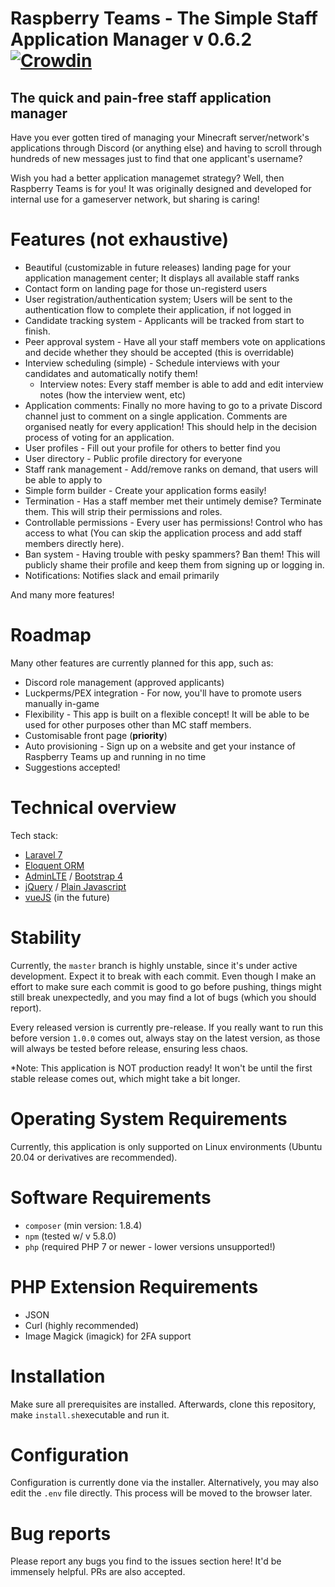 
# Raspberry Teams - The Simple Staff Application Manager v 0.6.2 [![Crowdin](https://badges.crowdin.net/raspberry-staff-manager/localized.svg)](https://crowdin.com/project/raspberry-staff-manager)
## The quick and pain-free staff application manager

Have you ever gotten tired of managing your Minecraft server/network's applications through Discord (or anything else) and having to scroll through hundreds of new messages just to find that one applicant's username?


Wish you had a better application managemet strategy? Well, then Raspberry Teams is for you! It was originally designed and developed for internal use for a gameserver network, but sharing is caring!


# Features (not exhaustive)
 - Beautiful (customizable in future releases) landing page for your application management center; It displays all available staff ranks
 - Contact form on landing page for those un-registerd users
 - User registration/authentication system; Users will be sent to the authentication flow to complete their application, if not logged in
 - Candidate tracking system - Applicants will be tracked from start to finish.
 - Peer approval system - Have all your staff members vote on applications and decide whether they should be accepted (this is overridable)
 - Interview scheduling (simple) - Schedule interviews with your candidates and automatically notify them!
   - Interview notes: Every staff member is able to add and edit interview notes (how the interview went, etc)
 - Application comments: Finally no more having to go to a private Discord channel just to comment on a single application. Comments are organised neatly for every application! This should help in the decision process of voting for an application.
 - User profiles - Fill out your profile for others to better find you
 - User directory - Public profile directory for everyone
 - Staff rank management - Add/remove ranks on demand, that users will be able to apply to
 - Simple form builder - Create your application forms easily!
 - Termination - Has a staff member met their untimely demise? Terminate them. This will strip their permissions and roles.
 - Controllable permissions - Every user has permissions! Control who has access to what (You can skip the application process and add staff members directly here).
 - Ban system - Having trouble with pesky spammers? Ban them! This will publicly shame their profile and keep them from signing up or logging in.
 - Notifications: Notifies slack and email primarily

 And many more features!

# Roadmap

Many other features are currently planned for this app, such as:
  - Discord role management (approved applicants)
  - Luckperms/PEX integration - For now, you'll have to promote users manually in-game
  - Flexibility - This app is built on a flexible concept! It will be able to be used for other purposes other than MC staff members.
  - Customisable front page (**priority**)
  - Auto provisioning - Sign up on a website and get your instance of Raspberry Teams up and running in no time
  - Suggestions accepted!


# Technical overview

Tech stack:
 - [Laravel 7](https://laravel.com/)
 - [Eloquent ORM](https://laravel.com/docs/5.0/eloquent)
 - [AdminLTE](https://adminlte.io/) / [Bootstrap 4](https://getbootstrap.com/docs/4.0/getting-started/introduction/)
 - [jQuery](https://jquery.com/) / [Plain Javascript](https://www.javascript.com/)
 - [vueJS](https://vuejs.org/) (in the future)
 
 # Stability
 
 Currently, the ``master`` branch is highly unstable, since it's under active development. Expect it to break with each commit. Even though I make an effort to make sure each commit is good to go before pushing, things might still break unexpectedly, and you may find a lot of bugs (which you should report).
 
 Every released version is currently pre-release. If you really want to run this before version ``1.0.0`` comes out, always stay on the latest version, as those will always be tested before release, ensuring less chaos.
 
 *Note: This application is NOT production ready! It won't be until the first stable release comes out, which might take a bit longer.

# Operating System Requirements

 Currently, this application is only supported on Linux environments (Ubuntu 20.04 or derivatives are recommended).

# Software Requirements
 - ``composer`` (min version: 1.8.4)
 - ``npm`` (tested w/ v 5.8.0)
 - ``php`` (required PHP 7 or newer - lower versions unsupported!)

 # PHP Extension Requirements

 - JSON
 - Curl (highly recommended)
 - Image Magick (imagick) for 2FA support

 # Installation

 Make sure all prerequisites are installed. Afterwards, clone this repository, make ``install.sh``executable and run it.

 # Configuration
Configuration is currently done via the installer. Alternatively, you may also edit the ``.env`` file directly.
This process will be moved to the browser later.

# Bug reports

Please report any bugs you find to the issues section here! It'd be immensely helpful. PRs are also accepted.

